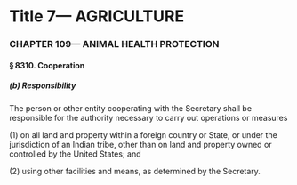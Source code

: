 
# Title 7— AGRICULTURE
### CHAPTER 109— ANIMAL HEALTH PROTECTION
#### § 8310. Cooperation
##### (b) Responsibility

The person or other entity cooperating with the Secretary shall be responsible for the authority necessary to carry out operations or measures

(1) on all land and property within a foreign country or State, or under the jurisdiction of an Indian tribe, other than on land and property owned or controlled by the United States; and

(2) using other facilities and means, as determined by the Secretary.
